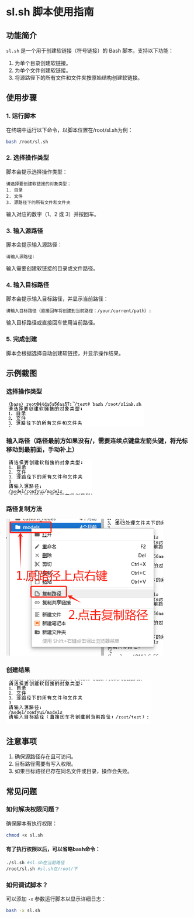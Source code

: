 # sl.sh 脚本使用指南

## 功能简介
`sl.sh` 是一个用于创建软链接（符号链接）的 Bash 脚本，支持以下功能：
1. 为单个目录创建软链接。
2. 为单个文件创建软链接。
3. 将源路径下的所有文件和文件夹按原始结构创建软链接。

## 使用步骤

### 1. 运行脚本
在终端中运行以下命令，以脚本位置在/root/sl.sh为例：
```bash
bash /root/sl.sh
```

### 2. 选择操作类型
脚本会提示选择操作类型：
```
请选择要创建软链接的对象类型：
1. 目录
2. 文件
3. 源路径下的所有文件和文件夹
```
输入对应的数字（1、2 或 3）并按回车。

### 3. 输入源路径
脚本会提示输入源路径：
```
请输入源路径:
```
输入需要创建软链接的目录或文件路径。

### 4. 输入目标路径
脚本会提示输入目标路径，并显示当前路径：
```
请输入目标路径（直接回车将创建到当前路径：/your/current/path）:
```
输入目标路径或直接回车使用当前路径。

### 5. 完成创建
脚本会根据选择自动创建软链接，并显示操作结果。

## 示例截图

### 选择操作类型
![选择操作类型](img\4dd5261dfb41f8f32f11013ad9e80d7.png)

### 输入路径（路径最前方如果没有/，需要连续点键盘左箭头键，将光标移动到最前面，手动补上）
![输入路径](img\3ca870433ff8abcbfbce12ab336a1eb.png)

### 路径复制方法
![路径复制方法](img\649343a33fad3375a45da872033654f.png)

### 创建结果
![创建结果](img\5c20eb5b36990d49061e858e1b86596.png)

## 注意事项
1. 确保源路径存在且可访问。
2. 目标路径需要有写入权限。
3. 如果目标路径已存在同名文件或目录，操作会失败。

## 常见问题

### 如何解决权限问题？
确保脚本有执行权限：
```bash
chmod +x sl.sh
```

#### 有了执行权限以后，可以省略bash命令：
```bash
./sl.sh #sl.sh在当前路径
/root/sl.sh #sl.sh在/root/下
```

### 如何调试脚本？
可以添加 `-x` 参数运行脚本以显示详细日志：
```bash
bash -x sl.sh
```